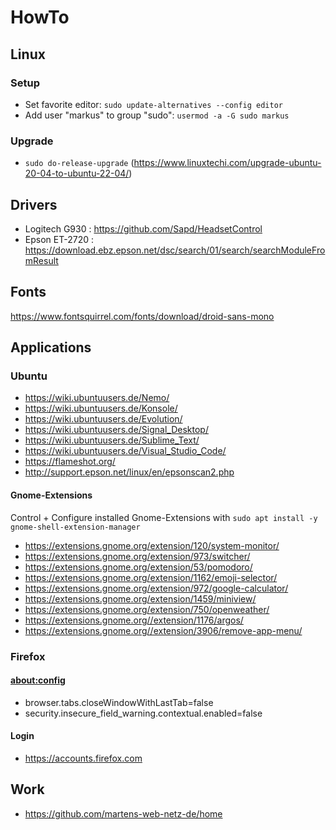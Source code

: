 # HowTo

## Linux

### Setup

- Set favorite editor: `sudo update-alternatives --config editor`
- Add user "markus" to group "sudo": `usermod -a -G sudo markus`

### Upgrade

- `sudo do-release-upgrade` (https://www.linuxtechi.com/upgrade-ubuntu-20-04-to-ubuntu-22-04/)

## Drivers

- Logitech G930 : https://github.com/Sapd/HeadsetControl
- Epson ET-2720 : https://download.ebz.epson.net/dsc/search/01/search/searchModuleFromResult

## Fonts

https://www.fontsquirrel.com/fonts/download/droid-sans-mono

## Applications

### Ubuntu

- https://wiki.ubuntuusers.de/Nemo/
- https://wiki.ubuntuusers.de/Konsole/
- https://wiki.ubuntuusers.de/Evolution/
- https://wiki.ubuntuusers.de/Signal_Desktop/
- https://wiki.ubuntuusers.de/Sublime_Text/
- https://wiki.ubuntuusers.de/Visual_Studio_Code/
- https://flameshot.org/
- http://support.epson.net/linux/en/epsonscan2.php

#### Gnome-Extensions

Control + Configure installed Gnome-Extensions with `sudo apt install -y gnome-shell-extension-manager`

- https://extensions.gnome.org/extension/120/system-monitor/
- https://extensions.gnome.org/extension/973/switcher/
- https://extensions.gnome.org/extension/53/pomodoro/
- https://extensions.gnome.org/extension/1162/emoji-selector/
- https://extensions.gnome.org/extension/972/google-calculator/
- https://extensions.gnome.org/extension/1459/miniview/
- https://extensions.gnome.org/extension/750/openweather/
- https://extensions.gnome.org//extension/1176/argos/
- https://extensions.gnome.org//extension/3906/remove-app-menu/

### Firefox 

#### [about:config](about:config)

- browser.tabs.closeWindowWithLastTab=false
- security.insecure_field_warning.contextual.enabled=false

#### Login

- https://accounts.firefox.com

## Work

- https://github.com/martens-web-netz-de/home
